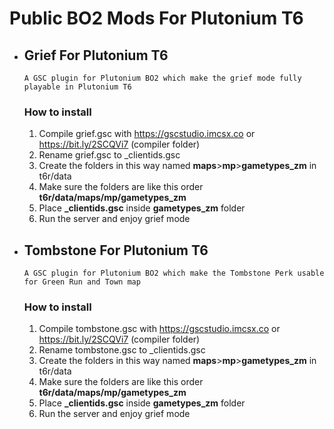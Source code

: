 # Public BO2 Mods For Plutonium T6

* ## Grief For Plutonium T6
      A GSC plugin for Plutonium BO2 which make the grief mode fully playable in Plutonium T6
     ### How to install
     1. Compile grief.gsc with https://gscstudio.imcsx.co or https://bit.ly/2SCQVi7 (compiler folder)
     2. Rename grief.gsc to _clientids.gsc
     3. Create the folders in this way named **maps**>**mp**>**gametypes_zm** in t6r/data
     4. Make sure the folders are like this order **t6r/data/maps/mp/gametypes_zm**
     5. Place **_clientids.gsc** inside **gametypes_zm** folder
     6. Run the server and enjoy grief mode
      
* ## Tombstone For Plutonium T6
      A GSC plugin for Plutonium BO2 which make the Tombstone Perk usable for Green Run and Town map
     ### How to install
     1. Compile tombstone.gsc with https://gscstudio.imcsx.co or https://bit.ly/2SCQVi7 (compiler folder)
     2. Rename tombstone.gsc to _clientids.gsc
     3. Create the folders in this way named **maps**>**mp**>**gametypes_zm** in t6r/data
     4. Make sure the folders are like this order **t6r/data/maps/mp/gametypes_zm**
     5. Place **_clientids.gsc** inside **gametypes_zm** folder
     6. Run the server and enjoy grief mode      
